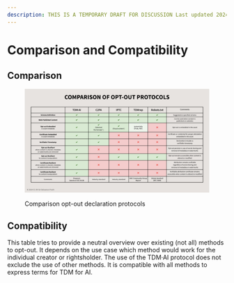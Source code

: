 ```yaml
---
description: THIS IS A TEMPORARY DRAFT FOR DISCUSSION Last updated 2024-06-17
---
```


# Comparison and Compatibility

## Comparison

<figure><img src=".gitbook/assets/Comparison-opt-out.png" alt=""><figcaption><p>Comparison opt-out declaration protocols</p></figcaption></figure>

## Compatibility&#x20;

This table tries to provide a neutral overview over existing (not all) methods to opt-out. It depends on the use case which method would work for the individual creator or rightsholder.  The use of the TDM·AI protocol does not exclude the use of other methods. It is compatible with all methods to express terms for TDM for AI.&#x20;
